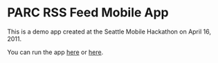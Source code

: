 # PARC RSS Feed Mobile App

This is a demo app created at the Seattle Mobile Hackathon on April 16, 2011.

You can run the app [here] or [here].

  [here]: http://mparc.pageforest.com
